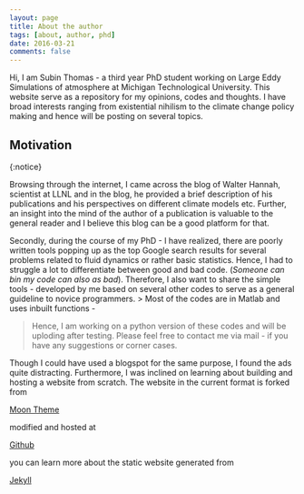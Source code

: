 ```yaml
---
layout: page
title: About the author
tags: [about, author, phd]
date: 2016-03-21
comments: false
---
```


Hi, I am Subin Thomas - a third year PhD student working on Large Eddy
Simulations of atmosphere at Michigan Technological University. This website
serve as a  repository for my opinions, codes and thoughts. I have broad
interests ranging  from existential nihilism to the climate change policy making
and hence will be posting on several topics.

## Motivation
{:notice}

Browsing through the internet, I came across the blog of Walter Hannah,
scientist at LLNL and in the blog, he provided a brief description of his
publications and his perspectives on different climate models etc. Further, an
insight into the mind of the author of a publication is valuable to the general
reader and I believe this blog can be a good platform for that.

Secondly, during the course of my PhD - I have realized, there are poorly
written tools popping up as the top Google search results for several problems
related to fluid dynamics or rather basic statistics. Hence, I had to struggle a
lot to differentiate between good and bad code. (*Someone can bin my code can
also as bad*). Therefore, I also want to share the simple tools - developed by
me based on several other codes to serve as a general guideline to novice
programmers. > Most of the codes are in Matlab and uses inbuilt functions -
>Hence, I am working on a python version of these codes and will be uploding
after testing. Please feel free to contact me via mail - if you have any
suggestions or corner cases.

Though I could have used a blogspot for the same purpose, I found the ads quite
distracting. Furthermore, I was inclined on learning about building and hosting
a website from scratch. The website in the current format is forked from

 [Moon Theme](https://taylantatli.github.io/Moon/)

 modified and hosted at

 [Github](https://github.com/)

you can learn more about the static website generated from

[Jekyll](https://jekyllrb.com/docs/)
